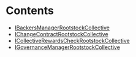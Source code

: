 

# Contents
- [IBackersManagerRootstockCollective](IBackersManagerRootstockCollective.sol/interface.IBackersManagerRootstockCollective.md)
- [IChangeContractRootstockCollective](IChangeContractRootstockCollective.sol/interface.IChangeContractRootstockCollective.md)
- [ICollectiveRewardsCheckRootstockCollective](ICollectiveRewardsCheckRootstockCollective.sol/interface.ICollectiveRewardsCheckRootstockCollective.md)
- [IGovernanceManagerRootstockCollective](IGovernanceManagerRootstockCollective.sol/interface.IGovernanceManagerRootstockCollective.md)
